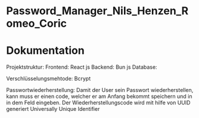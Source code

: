 # Password_Manager_Nils_Henzen_Romeo_Coric
# Dokumentation
Projektstruktur:
Frontend: React js
Backend: Bun js
Database:


Verschlüsselungsmehtode:
Bcrypt


Passwortwiederherstellung:
Damit der User sein Passwort wiederherstellen, kann muss er einen code, welcher er am Anfang bekommt speichern und in in dem Feld eingeben. Der Wiederherstellungscode wird mit hilfe von UUID generiert Universally Unique Identifier
